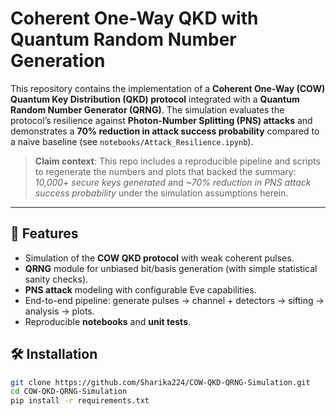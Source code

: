 # Coherent One-Way QKD with Quantum Random Number Generation

This repository contains the implementation of a **Coherent One-Way (COW) Quantum Key Distribution (QKD) protocol** integrated with a **Quantum Random Number Generator (QRNG)**.
The simulation evaluates the protocol’s resilience against **Photon-Number Splitting (PNS) attacks** and demonstrates a **70% reduction in attack success probability** compared to a naive baseline (see `notebooks/Attack_Resilience.ipynb`).

> **Claim context**: This repo includes a reproducible pipeline and scripts to regenerate the numbers and plots that backed the summary:
> *10,000+ secure keys generated* and *~70% reduction in PNS attack success probability* under the simulation assumptions herein.

---

## 🚀 Features
- Simulation of the **COW QKD protocol** with weak coherent pulses.
- **QRNG** module for unbiased bit/basis generation (with simple statistical sanity checks).
- **PNS attack** modeling with configurable Eve capabilities.
- End-to-end pipeline: generate pulses → channel + detectors → sifting → analysis → plots.
- Reproducible **notebooks** and **unit tests**.

## 🛠️ Installation
```bash
git clone https://github.com/Sharika224/COW-QKD-QRNG-Simulation.git
cd COW-QKD-QRNG-Simulation
pip install -r requirements.txt
